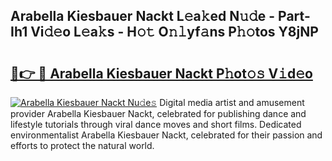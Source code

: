 ## Arabella Kiesbauer Nackt L𝚎a𝚔ed N𝚞𝚍e - Part-Ih1 Vi𝚍𝚎o L𝚎a𝚔s - H𝚘𝚝 O𝚗𝚕yf𝚊ns P𝚑𝚘tos Y8jNP

# <h2><a href="http://kf7qsp8.oniu.top/?m=Arabella+Kiesbauer+Nackt">🔗👉 🔴 Arabella Kiesbauer Nackt P𝚑ot𝚘𝚜 V𝚒d𝚎o</a></h2>

[![Arabella Kiesbauer Nackt Nu𝚍e𝚜](https://i.imgur.com/0qMVB7G.gif)](http://kf7qsp8.oniu.top/?m=Arabella+Kiesbauer+Nackt)
Digital media artist and amusement provider Arabella Kiesbauer Nackt, celebrated for publishing dance and lifestyle tutorials through viral dance moves and short films. Dedicated environmentalist Arabella Kiesbauer Nackt, celebrated for their passion and efforts to protect the natural world.  
